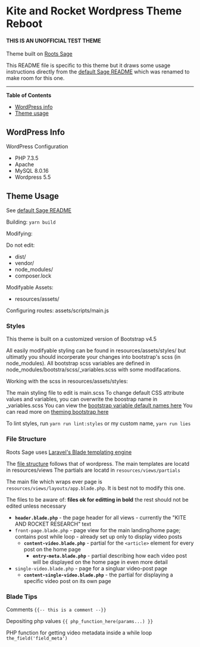 # Kite and Rocket Wordpress Theme Reboot
#### THIS IS AN UNOFFICIAL TEST THEME

Theme built on [Roots Sage](https://roots.io/sage/)

This README file is specific to this theme but it draws some usage instructions directly from the [default Sage README](roots-sage-README.md) which was renamed to make room for this one.

---

**Table of Contents**
<!-- TOC -->

- [WordPress info](#wordpress-info)
- [Theme usage](#theme-usage)

<!-- /TOC -->


## WordPress Info

WordPress Configuration
* PHP 7.3.5
* Apache
* MySQL 8.0.16
* Wordpress 5.5

## Theme Usage

See [default Sage README](roots-sage-README.md)

Building:
`yarn build`

Modifying:

Do not edit:
* dist/
* vendor/
* node_modules/
* composer.lock

Modifyable Assets:
* resources/assets/

Configuring routes:
assets/scripts/main.js

### Styles

This theme is built on a customized version of Bootstrap v4.5

All easily modifyable styling can be found in resources/assets/styles/ but ultimatly you should incorperate your changes into bootstrap's scss (in node_modules).  All bootstrap scss variables are defined in node_modules/bootstra/scss/_variables.scss with some modifacations.

Working with the scss in resources/assets/styles:

The main styling file to edit is main.scss
To change default CSS attribute values and variables, you can overwrite the boostrap name in _variables.scss
You can view the [bootstrap variable default names here](https://github.com/twbs/bootstrap/blob/v4-dev/scss/_variables.scss)
You can read more on [theming bootstrap here](https://getbootstrap.com/docs/4.5/getting-started/theming/)

To lint styles, run `yarn run lint:styles` or my custom name, `yarn run lies`

### File Structure

Roots Sage uses [Laravel's Blade templating engine](https://laravel.com/docs/5.8/blade)

The [file structure](https://roots.io/docs/sage/9.x/blade-templates/#passing-data-to-templates) follows that of wordpress.
The main templates are locatd in resources/views
The partials are locatd in `resources/views/partials`

The main file which wraps ever page is `resources/views/layouts/app.blade.php`.  It is best not to modify this one.

The files to be aware of: **files ok for editting in bold** the rest should not be edited unless necessary
* **`header.blade.php`** - the page header for all views - currently the "KITE AND ROCKET RESEARCH" text
* `front-page.blade.php` - page view for the main landing/home page; contains post while loop - already set up only to display video posts
  - **`content-video.blade.php`** - partial for the `<article>` element for every post on the home page
    - **`entry-meta.blade.php`** - partial describing how each video post will be displayed on the home page in even more detail
* `single-video.blade.php` - page for a singluar video-post page
  - **`content-single-video.blade.php`** - the partial for displaying a specific video post on its own page

### Blade Tips

Comments
`{{-- this is a comment --}}`

Depositing php values
`{{ php_function_here(params...) }}`

PHP function for getting video metadata inside a while loop
`the_field('field_meta')`
